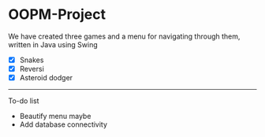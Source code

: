 # OOPM-Project
We have created three games and a menu for navigating through them, written in Java using Swing
  - [x] Snakes
  - [x] Reversi
  - [x] Asteroid dodger
 ---
 To-do list
  - Beautify menu maybe
  - Add database connectivity
